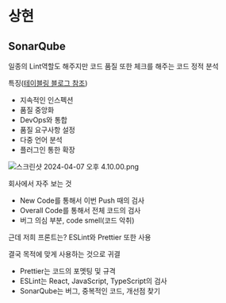 # 상현
## SonarQube

일종의 Lint역할도 해주지만 코드 품질 또한 체크를 해주는 코드 정적 분석

특징([테이블링 블로그 참조](https://techblog.tabling.co.kr/%EA%B8%B0%EC%88%A0%EA%B3%B5%EC%9C%A0-%EC%A0%95%EC%A0%81-%EC%BD%94%EB%93%9C-%EB%B6%84%EC%84%9D-sonarqube-6b59fa9b6b85))

- 지속적인 인스펙션
- 품질 중앙화
- DevOps와 통합
- 품질 요구사항 설정
- 다중 언어 분석
- 플러그인 통한 확장

![스크린샷 2024-04-07 오후 4.10.00.png](https://file.notion.so/f/f/6eac9da7-a6e6-4d98-84db-37a4eaddb1d5/19d49cf5-dee8-4543-b95c-59a2f6ce8669/%E1%84%89%E1%85%B3%E1%84%8F%E1%85%B3%E1%84%85%E1%85%B5%E1%86%AB%E1%84%89%E1%85%A3%E1%86%BA_2024-04-07_%E1%84%8B%E1%85%A9%E1%84%92%E1%85%AE_4.10.00.png?id=cefaaa9d-ab4f-481f-9a5d-70b749d1573f&table=block&spaceId=6eac9da7-a6e6-4d98-84db-37a4eaddb1d5&expirationTimestamp=1712620800000&signature=rTThcbvSibpiCJpCw6bOh87EGKtSN7t9134GLsmvd9A&downloadName=%E1%84%89%E1%85%B3%E1%84%8F%E1%85%B3%E1%84%85%E1%85%B5%E1%86%AB%E1%84%89%E1%85%A3%E1%86%BA+2024-04-07+%E1%84%8B%E1%85%A9%E1%84%92%E1%85%AE+4.10.00.png)

회사에서 자주 보는 것

- New Code를 통해서 이번 Push 때의 검사
- Overall Code를 통해서 전체 코드의 검사
- 버그 의심 부분, code smell(코드 악취)

근데 저희 프론트는? ESLint와 Prettier 또한 사용

결국 목적에 맞게 사용하는 것으로 귀결

- Prettier는 코드의 포멧팅 및 규격
- ESLint는 React,  JavaScript, TypeScript의 검사
- SonarQube는 버그, 중복적인 코드, 개선점 찾기